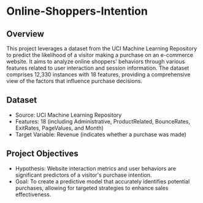 # Online-Shoppers-Intention

## Overview
This project leverages a dataset from the UCI Machine Learning Repository to predict the likelihood of a visitor making a purchase on an e-commerce website. It aims to analyze online shoppers' behaviors through various features related to user interaction and session information. The dataset comprises 12,330 instances with 18 features, providing a comprehensive view of the factors that influence purchase decisions.

## Dataset
- Source: UCI Machine Learning Repository
- Features: 18 (including Administrative, ProductRelated, BounceRates, ExitRates, PageValues, and Month)
- Target Variable: Revenue (indicates whether a purchase was made)

## Project Objectives
- Hypothesis: Website interaction metrics and user behaviors are significant predictors of a visitor's purchase intention.
- Goal: To create a predictive model that accurately identifies potential purchases, allowing for targeted strategies to enhance sales effectiveness.

